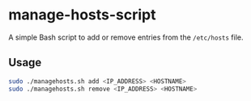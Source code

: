 # manage-hosts-script

A simple Bash script to add or remove entries from the `/etc/hosts` file.

## Usage

```bash
sudo ./managehosts.sh add <IP_ADDRESS> <HOSTNAME>
sudo ./managehosts.sh remove <IP_ADDRESS> <HOSTNAME>
